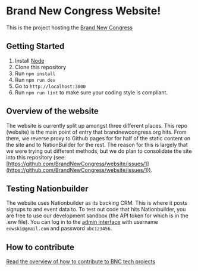 # Brand New Congress Website!

This is the project hosting the [Brand New Congress](http://brandnewcongress.org)

## Getting Started

1. Install [Node](https://nodejs.org/en/)
2. Clone this repository
2. Run `npm install`
3. Run `npm run dev`
4. Go to `http://localhost:3000`
5. Run `npm run lint` to make sure your coding style is compliant.

## Overview of the website

The website is currently split up amongst three different places.  This repo (website) is the main point of entry that brandnewcongress.org hits.  From there, we reverse proxy to Github pages for for half of the static content on the site and to NationBuilder for the rest.  The reason for this is largely that we were trying out different methods, but we do plan to consolidate the site into this repository (see: [https://github.com/BrandNewCongress/website/issues/1](https://github.com/BrandNewCongress/website/issues/1)).

## Testing Nationbuilder

The website uses Nationbuilder as its backing CRM.  This is where it posts signups to and event data to. To test out code that hits Nationbuilder, you are free to use our development sandbox (the API token for which is in the .env file).  You can log in to the [admin interface](https://evanowski.nationbuilder.com/admin) with username `eowski@gmail.com` and password `abc123456`.

## How to contribute

[Read the overview of how to contribute to BNC tech projects](https://github.com/BrandNewCongress/welcome)
